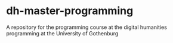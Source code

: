 # dh-master-programming
A repository for the programming course at the digital humanities programming at the University of Gothenburg
